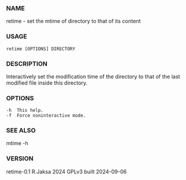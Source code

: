 ### NAME
retime - set the mtime of directory to that of its content

### USAGE
    retime [OPTIONS] DIRECTORY

### DESCRIPTION

Interactively set the modification time of the directory to
that of the last modified file inside this directory.

### OPTIONS
    -h  This help.
    -f  Force noninteractive mode.

### SEE ALSO
mtime -h

### VERSION
retime-0.1 R.Jaksa 2024 GPLv3 built 2024-09-06

